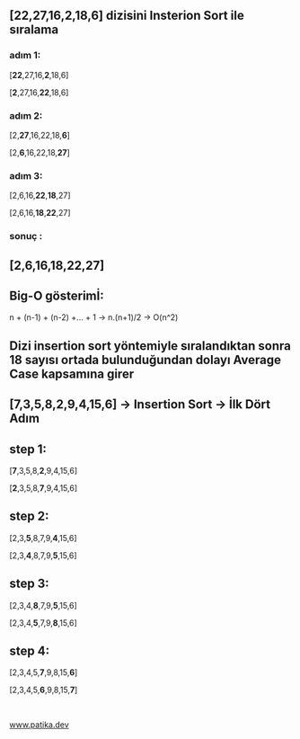 ## [22,27,16,2,18,6] dizisini Insterion Sort ile sıralama
 
 ### adım 1:
 [**22**,27,16,**2**,18,6]

 [**2**,27,16,**22**,18,6]
 ### adım 2:
 [2,**27**,16,22,18,**6**]

 [2,**6**,16,22,18,**27**]

 ### adım 3:
 [2,6,16,**22**,**18**,27]

 [2,6,16,**18**,**22**,27]

 ### sonuç :
 ## [2,6,16,18,22,27]



 
 ## Big-O gösterimİ:
 n + (n-1) + (n-2) +... + 1 -> n.(n+1)/2 -> O(n^2)
 ## Dizi insertion sort yöntemiyle sıralandıktan sonra 18 sayısı ortada bulunduğundan dolayı Average Case kapsamına girer


 ## [7,3,5,8,2,9,4,15,6] -> Insertion Sort -> İlk Dört Adım
 ## step 1:
 [**7**,3,5,8,**2**,9,4,15,6]

 [**2**,3,5,8,**7**,9,4,15,6]

 ## step 2:
  [2,3,**5**,8,7,9,**4**,15,6]

  [2,3,**4**,8,7,9,**5**,15,6]

 ## step 3:
 [2,3,4,**8**,7,9,**5**,15,6]

 [2,3,4,**5**,7,9,**8**,15,6]

 ## step 4:
 [2,3,4,5,**7**,9,8,15,**6**]

 [2,3,4,5,**6**,9,8,15,**7**]

 &nbsp;

 www.patika.dev
 
 
  

  

 

